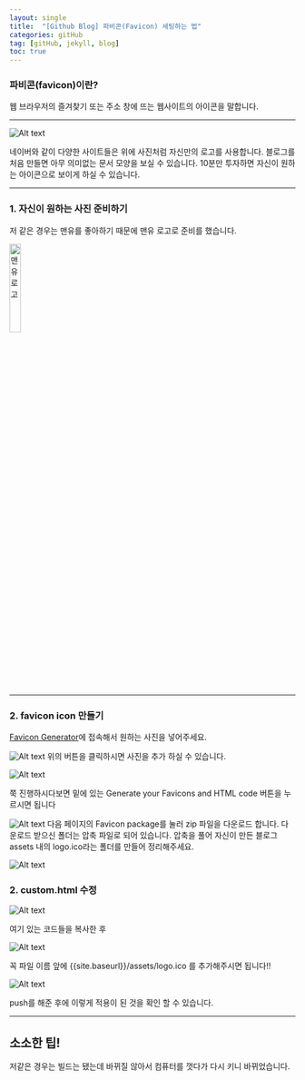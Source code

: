 ```yaml
---
layout: single
title:  "[Github Blog] 파비콘(Favicon) 세팅하는 법"
categories: gitHub
tag: [gitHub, jekyll, blog]
toc: true
---
```


### 파비콘(favicon)이란?

 웹 브라우저의 즐겨찾기 또는 주소 창에 뜨는 웹사이트의 아이콘을 말합니다.

 ***

![Alt text](https://i.esdrop.com/d/f/uVJApfFjHN/yylHPCCZip.jpg)

 네이버와 같이 다양한 사이트들은 위에 사진처럼 자신만의 로고를 사용합니다. 블로그를 처음 만들면 아무 의미없는 문서 모양을 보실 수 있습니다. 10분만 투자하면 자신이 원하는 아이콘으로 보이게 하실 수 있습니다.

***

### 1. 자신이 원하는 사진 준비하기

 저 같은 경우는 맨유를 좋아하기 때문에 맨유 로고로 준비를 했습니다.

<img src="https://i.esdrop.com/d/f/uVJApfFjHN/JuPS6b7yOr.png" width="20%" height="20%" title="px(픽셀) 크기 설정" alt="맨유 로고">

***

### 2. favicon icon 만들기

 [Favicon Generator](https://realfavicongenerator.net/)에 접속해서 원하는 사진을 넣어주세요.

![Alt text](https://i.esdrop.com/d/f/uVJApfFjHN/hVGOYY5dH0.jpg)
위의 버튼을 클릭하시면 사진을 추가 하실 수 있습니다.

![Alt text](https://i.esdrop.com/d/f/uVJApfFjHN/4AS2QcvfiU.jpg)

쭉 진행하시다보면 밑에 있는 Generate your Favicons and HTML code 버튼을 누르시면 됩니다

![Alt text](https://i.esdrop.com/d/f/uVJApfFjHN/Btw701p3Vk.jpg)
다음 페이지의 Favicon package를 눌러 zip 파일을 다운로드 합니다.
다운로드 받으신 폴더는 압축 파일로 되어 있습니다. 압축을 풀어 자신이 만든 블로그 assets 내의 logo.ico라는 폴더를 만들어 정리해주세요.

![Alt text](https://i.esdrop.com/d/f/uVJApfFjHN/eC2TqyWU4C.jpg)

### 2. custom.html 수정

![Alt text](https://i.esdrop.com/d/f/uVJApfFjHN/fwayekQsr9.jpg)

여기 있는 코드들을 복사한 후 

![Alt text](https://i.esdrop.com/d/f/uVJApfFjHN/3ViqBoLGe3.jpg)

꼭 파일 이름 앞에 {{site.baseurl}}/assets/logo.ico 를 추가해주시면 됩니다!!

![Alt text](https://i.esdrop.com/d/f/uVJApfFjHN/RtqmgKv7FZ.jpg)

push를 해준 후에 이렇게 적용이 된 것을 확인 할 수 있습니다.

***

 ## 소소한 팁!

 저같은 경우는 빌드는 됐는데 바뀌질 않아서 컴퓨터를 껏다가 다시 키니 바뀌었습니다. 